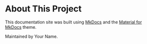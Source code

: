 # About This Project

This documentation site was built using [MkDocs](https://www.mkdocs.org) and the [Material for MkDocs](https://squidfunk.github.io/mkdocs-material/) theme.

Maintained by Your Name.
